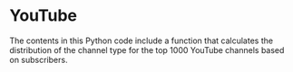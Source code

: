 # YouTube
The contents in this Python code include a function that calculates the distribution of the channel type for the top 1000 YouTube channels based on subscribers.
